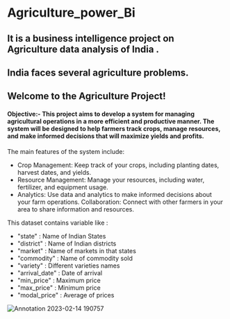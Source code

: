 # Agriculture_power_Bi 
## It is a business intelligence project on Agriculture data analysis of India .
## India faces several agriculture problems.
## Welcome to the Agriculture Project!

#### Objective:-  This project aims to develop a system for managing agricultural operations in a more efficient and productive manner. The system will be designed to help farmers track crops, manage resources, and make informed decisions that will maximize yields and profits.

The main features of the system include:

* Crop Management: Keep track of your crops, including planting dates, harvest dates, and yields.
* Resource Management: Manage your resources, including water, fertilizer, and equipment usage. 
* Analytics: Use data and analytics to make informed decisions about your farm operations.
Collaboration: Connect with other farmers in your area to share information and resources.

This dataset contains variable like : 
* "state" :         Name of Indian States
* "district" :      Name of Indian districts 
* "market" :        Name of markets in that states
* "commodity" :     Name of commodity sold
* "variety" :       Different varieties names
* "arrival_date" :  Date of arrival 
* "min_price" :     Maximum price 
* "max_price" :     Minimum price
* "modal_price" :   Average of prices

![Annotation 2023-02-14 190757](https://user-images.githubusercontent.com/105655607/220362505-85e8f9ef-a82c-4c91-9dba-d4905e61a6c7.jpg)
